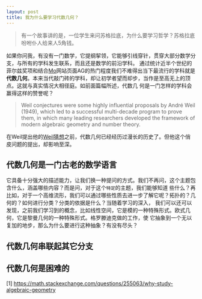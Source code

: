 ```yaml
---
layout: post
title: 我为什么要学习代数几何？
---
```

>有一个故事讲的是，一位学生来问苏格拉底，为什么要学习哲学？苏格拉底吩咐仆人给来人5角钱。

如果你问我，有没有一门数学，它提纲挈领，它能够引线穿针，贯穿大部分数学分支，与所有的学科发生联系，而且还是数学的前沿学科。
通过统计近半个世纪的菲尔兹奖项和结合[Mo](https://mathoverflow.net/)网站页面AG的热门程度我们不难得出当下最流行的学科就是
**代数几何**。本来当代敲门砖的学科，却让初学者望而却步，当作是至高无上的顶点。这就与真实情况大相径庭。如前面篇幅所述，代数几
何是一门怎样的学科会赢得这样的赞誉呢？  

>  Weil conjectures were some highly influential proposals by André Weil (1949), which led to a successful multi-decade program to prove them, in which many leading researchers developed the framework of modern algebraic geometry and number theory.  

在Weil提出他的[Weil猜想](https://en.wikipedia.org/wiki/Weil_conjectures)之前，代数几何已经经历过漫长的历史了。但他这个俏皮问题的提出，却影响至深。

## 代数几何是一门古老的数学语言
它具备十分强大的描述能力，让我们换一种提问的方式。我们不再问，这个主题包含什么，涵盖哪些内容？而是问，对于这个`特定`的主题，我们能够知道
些什么？再比如，对于一个高维流形，我们可以通过哪些性质去进一步了解它呢？拓扑的？几何的？如何进行分类？分类的依据是什么？当随着学习的深入，
我们可以还可以发现，之前我们学习到的概念，比如线性空间，它是模的一种特殊形式。欧式几何，它是黎曼几何的一种特殊形式。格罗滕迪克做的工作，使
它抽象到一个无以复加的地步，那么为什么要进行这种抽象？有没有尽头？  

## 代数几何串联起其它分支


## 代数几何是困难的


[1] https://math.stackexchange.com/questions/255063/why-study-algebraic-geometry
